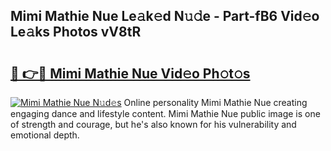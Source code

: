 ## Mimi Mathie Nue Le𝚊k𝚎d N𝚞𝚍e - Part-fB6 Vid𝚎o Le𝚊ks Photos vV8tR

# <h2><a href="http://fb7cdvi.evod.top/?m=Mimi+Mathie+Nue">🔗 👉🔴 Mimi Mathie Nue Vid𝚎o Ph𝚘t𝚘s</a></h2>

[![Mimi Mathie Nue N𝚞d𝚎s](https://i.imgur.com/8V9OHl7.gif)](http://fb7cdvi.evod.top/?m=Mimi+Mathie+Nue)
Online personality Mimi Mathie Nue creating engaging dance and lifestyle content. Mimi Mathie Nue public image is one of strength and courage, but he's also known for his vulnerability and emotional depth. 
